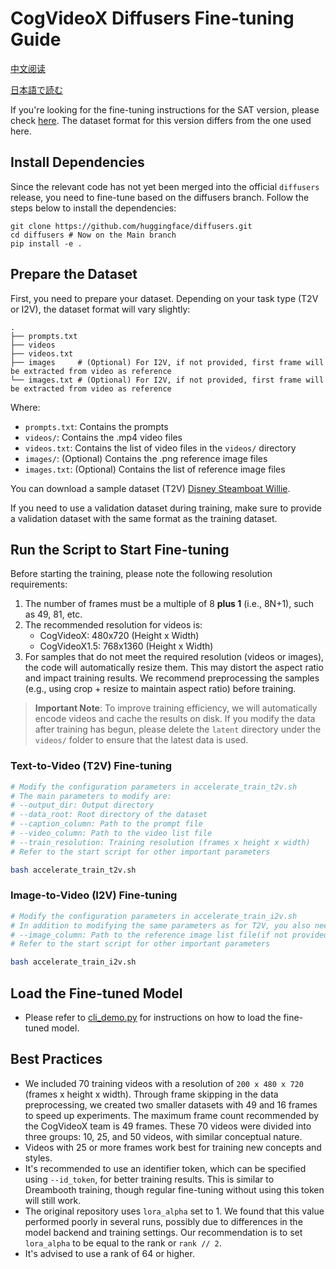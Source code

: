 # CogVideoX Diffusers Fine-tuning Guide

[中文阅读](./README_zh.md)

[日本語で読む](./README_ja.md)

If you're looking for the fine-tuning instructions for the SAT version, please check [here](../sat/README_zh.md). The dataset format for this version differs from the one used here.

## Install Dependencies

Since the relevant code has not yet been merged into the official `diffusers` release, you need to fine-tune based on the diffusers branch. Follow the steps below to install the dependencies:

```shell
git clone https://github.com/huggingface/diffusers.git
cd diffusers # Now on the Main branch
pip install -e .
```

## Prepare the Dataset

First, you need to prepare your dataset. Depending on your task type (T2V or I2V), the dataset format will vary slightly:

```
.
├── prompts.txt
├── videos
├── videos.txt
├── images     # (Optional) For I2V, if not provided, first frame will be extracted from video as reference
└── images.txt # (Optional) For I2V, if not provided, first frame will be extracted from video as reference
```

Where:
- `prompts.txt`: Contains the prompts
- `videos/`: Contains the .mp4 video files
- `videos.txt`: Contains the list of video files in the `videos/` directory
- `images/`: (Optional) Contains the .png reference image files
- `images.txt`: (Optional) Contains the list of reference image files

You can download a sample dataset (T2V) [Disney Steamboat Willie](https://huggingface.co/datasets/Wild-Heart/Disney-VideoGeneration-Dataset).

If you need to use a validation dataset during training, make sure to provide a validation dataset with the same format as the training dataset.

## Run the Script to Start Fine-tuning

Before starting the training, please note the following resolution requirements:

1. The number of frames must be a multiple of 8 **plus 1** (i.e., 8N+1), such as 49, 81, etc.
2. The recommended resolution for videos is:
   - CogVideoX: 480x720 (Height x Width)
   - CogVideoX1.5: 768x1360 (Height x Width)
3. For samples that do not meet the required resolution (videos or images), the code will automatically resize them. This may distort the aspect ratio and impact training results. We recommend preprocessing the samples (e.g., using crop + resize to maintain aspect ratio) before training.

> **Important Note**: To improve training efficiency, we will automatically encode videos and cache the results on disk. If you modify the data after training has begun, please delete the `latent` directory under the `videos/` folder to ensure that the latest data is used.

### Text-to-Video (T2V) Fine-tuning

```bash
# Modify the configuration parameters in accelerate_train_t2v.sh
# The main parameters to modify are:
# --output_dir: Output directory
# --data_root: Root directory of the dataset
# --caption_column: Path to the prompt file
# --video_column: Path to the video list file
# --train_resolution: Training resolution (frames x height x width)
# Refer to the start script for other important parameters

bash accelerate_train_t2v.sh
```

### Image-to-Video (I2V) Fine-tuning

```bash
# Modify the configuration parameters in accelerate_train_i2v.sh
# In addition to modifying the same parameters as for T2V, you also need to set:
# --image_column: Path to the reference image list file(if not provided, remove use this parameter)
# Refer to the start script for other important parameters

bash accelerate_train_i2v.sh
```

## Load the Fine-tuned Model

+ Please refer to [cli_demo.py](../inference/cli_demo.py) for instructions on how to load the fine-tuned model.

## Best Practices

+ We included 70 training videos with a resolution of `200 x 480 x 720` (frames x height x width). Through frame skipping in the data preprocessing, we created two smaller datasets with 49 and 16 frames to speed up experiments. The maximum frame count recommended by the CogVideoX team is 49 frames. These 70 videos were divided into three groups: 10, 25, and 50 videos, with similar conceptual nature.
+ Videos with 25 or more frames work best for training new concepts and styles.
+ It's recommended to use an identifier token, which can be specified using `--id_token`, for better training results. This is similar to Dreambooth training, though regular fine-tuning without using this token will still work.
+ The original repository uses `lora_alpha` set to 1. We found that this value performed poorly in several runs, possibly due to differences in the model backend and training settings. Our recommendation is to set `lora_alpha` to be equal to the rank or `rank // 2`.
+ It's advised to use a rank of 64 or higher.
